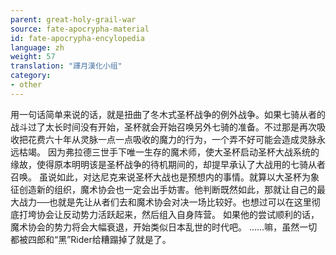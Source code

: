 ```yaml
---
parent: great-holy-grail-war
source: fate-apocrypha-material
id: fate-apocrypha-encylopedia
language: zh
weight: 57
translation: "譯月漢化小组"
category:
- other
---
```


用一句话简单来说的话，就是扭曲了冬木式圣杯战争的例外战争。如果七骑从者的战斗过了太长时间没有开始，圣杯就会开始召唤另外七骑的准备。不过那是再次吸收把花费六十年从灵脉一点一点吸收的魔力的行为，一个弄不好可能会造成灵脉永远枯竭。
因为弗拉德三世手下唯一生存的魔术师，使大圣杯启动圣杯大战系统的缘故，使得原本明明该是圣杯战争的待机期间的，却提早承认了大战用的七骑从者召唤。
虽说如此，对达尼克来说圣杯大战也是预想内的事情。就算以大圣杯为象征创造新的组织，魔术协会也一定会出手妨害。他判断既然如此，那就让自己的最大战力──也就是先让从者们去和魔术协会对决一场比较好。也想过可以在这里彻底打垮协会让反动势力活跃起来，然后组入自身阵营。
如果他的尝试顺利的话，魔术协会的势力将会大幅衰退，开始类似日本乱世的时代吧。
……嘛，虽然一切都被四郎和“黑”Rider给糟蹋掉了就是了。
